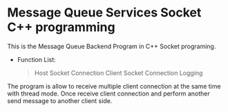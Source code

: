 # Message Queue Services Socket C++ programming

This is the Message Queue Backend Program in C++ Socket programing.
- Function List:
  > Host Socket Connection
  > Client Socket Connection
  > Logging
  
The program is allow to receive multiple client connection at the same time with thread mode.
Once receive client connection and perform another send message to another client side.
